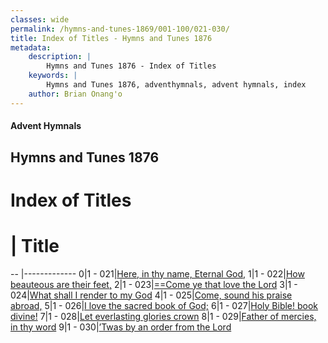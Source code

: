 ```yaml
---
classes: wide
permalink: /hymns-and-tunes-1869/001-100/021-030/
title: Index of Titles - Hymns and Tunes 1876
metadata:
    description: |
        Hymns and Tunes 1876 - Index of Titles
    keywords: |
        Hymns and Tunes 1876, adventhymnals, advent hymnals, index
    author: Brian Onang'o
---
```


#### Advent Hymnals

## Hymns and Tunes 1876

# Index of Titles
# | Title                        
-- |-------------
0|1 - 021|[Here, in thy name, Eternal God,](/001-100/021-030/01.Here,-in-thy-name,-Eternal-God,)
1|1 - 022|[How beauteous are their feet,](/001-100/021-030/02.How-beauteous-are-their-feet,)
2|1 - 023|[==Come ye that love the Lord](/001-100/021-030/03.==Come-ye-that-love-the-Lord)
3|1 - 024|[What shall I render to my God](/001-100/021-030/04.What-shall-I-render-to-my-God)
4|1 - 025|[Come, sound his praise abroad,](/001-100/021-030/05.Come,-sound-his-praise-abroad,)
5|1 - 026|[I love the sacred book of God;](/001-100/021-030/06.I-love-the-sacred-book-of-God;)
6|1 - 027|[Holy Bible! book divine!](/001-100/021-030/07.Holy-Bible!-book-divine!)
7|1 - 028|[Let everlasting glories crown](/001-100/021-030/08.Let-everlasting-glories-crown)
8|1 - 029|[Father of mercies, in thy word](/001-100/021-030/09.Father-of-mercies,-in-thy-word)
9|1 - 030|[’Twas by an order from the Lord](/001-100/021-030/10.’Twas-by-an-order-from-the-Lord)
